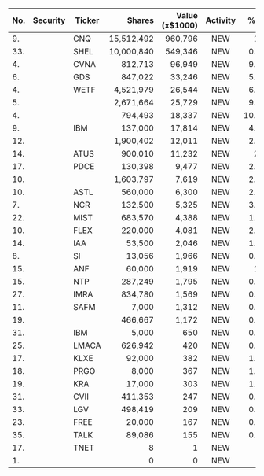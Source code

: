 No. | Security | Ticker | Shares | Value (x$1000) | Activity | % Port
|--- | --- | --- | ---:| ---:|:---:| ---:|
 9.||CNQ</a>|15,512,492|960,796|NEW|1.2%|<a href=rel="bookmark"></a>
33.||SHEL</a>|10,000,840|549,346|NEW|0.68%|<a href=rel="bookmark"></a>
4.||CVNA</a>|812,713|96,949|NEW|9.07%|<a href=rel="bookmark"></a>
6.||GDS</a>|847,022|33,246|NEW|5.78%|<a href=rel="bookmark"></a>
4.||WETF</a>|4,521,979|26,544|NEW|6.15%|<a href=rel="bookmark"></a>
5.|||2,671,664|25,729|NEW|9.38%|rel="bookmark"></a>
4.|||794,493|18,337|NEW|10.58%|rel="bookmark"></a>
9.||IBM</a>|137,000|17,814|NEW|4.13%|<a href=rel="bookmark"></a>
12.|||1,900,402|12,011|NEW|2.08%|rel="bookmark"></a>
14.||ATUS</a>|900,010|11,232|NEW|2.6%|<a href=rel="bookmark"></a>
17.||PDCE</a>|130,398|9,477|NEW|2.19%|<a href=rel="bookmark"></a>
10.|||1,603,797|7,619|NEW|2.77%|rel="bookmark"></a>
10.||ASTL</a>|560,000|6,300|NEW|2.05%|<a href=rel="bookmark"></a>
7.||NCR</a>|132,500|5,325|NEW|3.07%|<a href=rel="bookmark"></a>
22.||MIST</a>|683,570|4,388|NEW|1.01%|<a href=rel="bookmark"></a>
10.||FLEX</a>|220,000|4,081|NEW|2.35%|<a href=rel="bookmark"></a>
14.||IAA</a>|53,500|2,046|NEW|1.18%|<a href=rel="bookmark"></a>
8.||SI</a>|13,056|1,966|NEW|0.18%|<a href=rel="bookmark"></a>
15.||ANF</a>|60,000|1,919|NEW|1.1%|<a href=rel="bookmark"></a>
15.||NTP</a>|287,249|1,795|NEW|0.58%|<a href=rel="bookmark"></a>
27.||IMRA</a>|834,780|1,569|NEW|0.36%|<a href=rel="bookmark"></a>
11.||SAFM</a>|7,000|1,312|NEW|0.07%|<a href=rel="bookmark"></a>
19.|||466,667|1,172|NEW|0.38%|rel="bookmark"></a>
31.||IBM</a>|5,000|650|NEW|0.15%|<a href=rel="bookmark"></a>
25.||LMACA</a>|626,942|420|NEW|0.13%|<a href=rel="bookmark"></a>
17.||KLXE</a>|92,000|382|NEW|1.81%|<a href=rel="bookmark"></a>
18.||PRGO</a>|8,000|367|NEW|1.74%|<a href=rel="bookmark"></a>
19.||KRA</a>|17,000|303|NEW|1.44%|<a href=rel="bookmark"></a>
31.||CVII</a>|411,353|247|NEW|0.08%|<a href=rel="bookmark"></a>
33.||LGV</a>|498,419|209|NEW|0.06%|<a href=rel="bookmark"></a>
23.||FREE</a>|20,000|167|NEW|0.79%|<a href=rel="bookmark"></a>
35.||TALK</a>|89,086|155|NEW|0.05%|<a href=rel="bookmark"></a>
17.||TNET</a>|8|1|NEW|0%|<a href=rel="bookmark"></a>
1.|||0|0|NEW|0%|rel="bookmark"></a>
